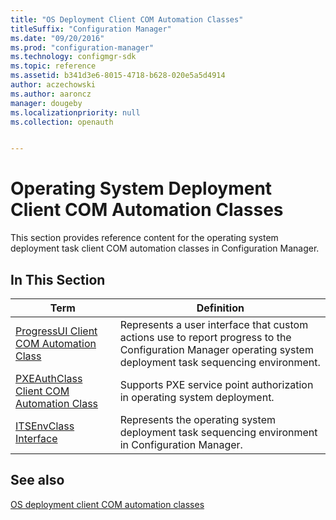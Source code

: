 ```yaml
---
title: "OS Deployment Client COM Automation Classes"
titleSuffix: "Configuration Manager"
ms.date: "09/20/2016"
ms.prod: "configuration-manager"
ms.technology: configmgr-sdk
ms.topic: reference
ms.assetid: b341d3e6-8015-4718-b628-020e5a5d4914
author: aczechowski
ms.author: aaroncz
manager: dougeby
ms.localizationpriority: null
ms.collection: openauth


---
```

# Operating System Deployment Client COM Automation Classes
This section provides reference content for the operating system deployment task client COM automation classes in Configuration Manager.  

## In This Section  

|Term|Definition|  
|----------|----------------|  
|[ProgressUI Client COM Automation Class](../../../../../develop/reference/core/clients/client-classes/progressui-client-com-automation-class.md)|Represents a user interface that custom actions use to report progress to the Configuration Manager operating system deployment task sequencing environment.|  
|[PXEAuthClass Client COM Automation Class](../../../../../develop/reference/core/clients/client-classes/pxeauthclass-client-com-automation-class.md)|Supports PXE service point authorization in operating system deployment.|  
|[ITSEnvClass Interface](../../../../../develop/reference/core/clients/client-classes/itsenvclass-interface.md)|Represents the operating system deployment task sequencing environment in Configuration Manager.|  

## See also

[OS deployment client COM automation classes](operating-system-deployment-client-com-automation-classes.md)
